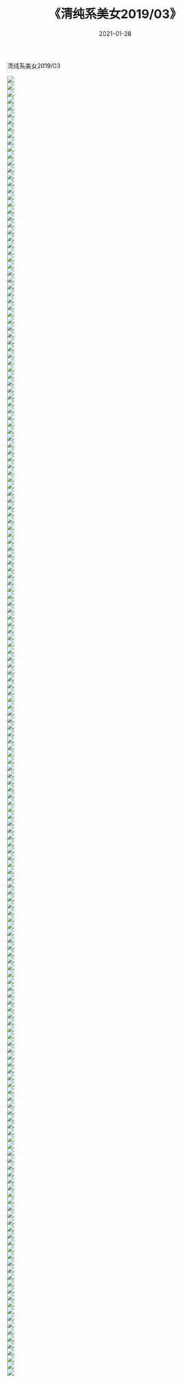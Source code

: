 ﻿---
layout: post
title:  《清纯系美女2019/03》
date:   2021-01-28
img: http://pic.660000.xyz/1:/清纯系美女/2019/03/000.jpg
categories: [美女, 清纯, 唯美]
---

清纯系美女2019/03

 ![](http://pic.660000.xyz/1:/清纯系美女/2019/03/001.jpg) <br>![](http://pic.660000.xyz/1:/清纯系美女/2019/03/002.jpg) <br>![](http://pic.660000.xyz/1:/清纯系美女/2019/03/003.jpg) <br>![](http://pic.660000.xyz/1:/清纯系美女/2019/03/004.jpg) <br>![](http://pic.660000.xyz/1:/清纯系美女/2019/03/005.jpg) <br>![](http://pic.660000.xyz/1:/清纯系美女/2019/03/006.jpg) <br>![](http://pic.660000.xyz/1:/清纯系美女/2019/03/007.jpg) <br>![](http://pic.660000.xyz/1:/清纯系美女/2019/03/008.jpg) <br>![](http://pic.660000.xyz/1:/清纯系美女/2019/03/009.jpg) <br>![](http://pic.660000.xyz/1:/清纯系美女/2019/03/010.jpg) <br>![](http://pic.660000.xyz/1:/清纯系美女/2019/03/011.jpg) <br>![](http://pic.660000.xyz/1:/清纯系美女/2019/03/012.jpg) <br>![](http://pic.660000.xyz/1:/清纯系美女/2019/03/013.jpg) <br>![](http://pic.660000.xyz/1:/清纯系美女/2019/03/014.jpg) <br>![](http://pic.660000.xyz/1:/清纯系美女/2019/03/015.jpg) <br>![](http://pic.660000.xyz/1:/清纯系美女/2019/03/016.jpg) <br>![](http://pic.660000.xyz/1:/清纯系美女/2019/03/017.jpg) <br>![](http://pic.660000.xyz/1:/清纯系美女/2019/03/018.jpg) <br>![](http://pic.660000.xyz/1:/清纯系美女/2019/03/019.jpg) <br>![](http://pic.660000.xyz/1:/清纯系美女/2019/03/020.jpg) <br>![](http://pic.660000.xyz/1:/清纯系美女/2019/03/021.jpg) <br>![](http://pic.660000.xyz/1:/清纯系美女/2019/03/022.jpg) <br>![](http://pic.660000.xyz/1:/清纯系美女/2019/03/023.jpg) <br>![](http://pic.660000.xyz/1:/清纯系美女/2019/03/024.jpg) <br>![](http://pic.660000.xyz/1:/清纯系美女/2019/03/025.jpg) <br>![](http://pic.660000.xyz/1:/清纯系美女/2019/03/026.jpg) <br>![](http://pic.660000.xyz/1:/清纯系美女/2019/03/027.jpg) <br>![](http://pic.660000.xyz/1:/清纯系美女/2019/03/028.jpg) <br>![](http://pic.660000.xyz/1:/清纯系美女/2019/03/029.jpg) <br>![](http://pic.660000.xyz/1:/清纯系美女/2019/03/030.jpg) <br>![](http://pic.660000.xyz/1:/清纯系美女/2019/03/031.jpg) <br>![](http://pic.660000.xyz/1:/清纯系美女/2019/03/032.jpg) <br>![](http://pic.660000.xyz/1:/清纯系美女/2019/03/033.jpg) <br>![](http://pic.660000.xyz/1:/清纯系美女/2019/03/034.jpg) <br>![](http://pic.660000.xyz/1:/清纯系美女/2019/03/035.jpg) <br>![](http://pic.660000.xyz/1:/清纯系美女/2019/03/036.jpg) <br>![](http://pic.660000.xyz/1:/清纯系美女/2019/03/037.jpg) <br>![](http://pic.660000.xyz/1:/清纯系美女/2019/03/038.jpg) <br>![](http://pic.660000.xyz/1:/清纯系美女/2019/03/039.jpg) <br>![](http://pic.660000.xyz/1:/清纯系美女/2019/03/040.jpg) <br>![](http://pic.660000.xyz/1:/清纯系美女/2019/03/041.jpg) <br>![](http://pic.660000.xyz/1:/清纯系美女/2019/03/042.jpg) <br>![](http://pic.660000.xyz/1:/清纯系美女/2019/03/043.jpg) <br>![](http://pic.660000.xyz/1:/清纯系美女/2019/03/044.jpg) <br>![](http://pic.660000.xyz/1:/清纯系美女/2019/03/045.jpg) <br>![](http://pic.660000.xyz/1:/清纯系美女/2019/03/046.jpg) <br>![](http://pic.660000.xyz/1:/清纯系美女/2019/03/047.jpg) <br>![](http://pic.660000.xyz/1:/清纯系美女/2019/03/048.jpg) <br>![](http://pic.660000.xyz/1:/清纯系美女/2019/03/049.jpg) <br>![](http://pic.660000.xyz/1:/清纯系美女/2019/03/050.jpg) <br>![](http://pic.660000.xyz/1:/清纯系美女/2019/03/051.jpg) <br>![](http://pic.660000.xyz/1:/清纯系美女/2019/03/052.jpg) <br>![](http://pic.660000.xyz/1:/清纯系美女/2019/03/053.jpg) <br>![](http://pic.660000.xyz/1:/清纯系美女/2019/03/054.jpg) <br>![](http://pic.660000.xyz/1:/清纯系美女/2019/03/055.jpg) <br>![](http://pic.660000.xyz/1:/清纯系美女/2019/03/056.jpg) <br>![](http://pic.660000.xyz/1:/清纯系美女/2019/03/057.jpg) <br>![](http://pic.660000.xyz/1:/清纯系美女/2019/03/058.jpg) <br>![](http://pic.660000.xyz/1:/清纯系美女/2019/03/059.jpg) <br>![](http://pic.660000.xyz/1:/清纯系美女/2019/03/060.jpg) <br>![](http://pic.660000.xyz/1:/清纯系美女/2019/03/061.jpg) <br>![](http://pic.660000.xyz/1:/清纯系美女/2019/03/062.jpg) <br>![](http://pic.660000.xyz/1:/清纯系美女/2019/03/063.jpg) <br>![](http://pic.660000.xyz/1:/清纯系美女/2019/03/064.jpg) <br>![](http://pic.660000.xyz/1:/清纯系美女/2019/03/065.jpg) <br>![](http://pic.660000.xyz/1:/清纯系美女/2019/03/066.jpg) <br>![](http://pic.660000.xyz/1:/清纯系美女/2019/03/067.jpg) <br>![](http://pic.660000.xyz/1:/清纯系美女/2019/03/068.jpg) <br>![](http://pic.660000.xyz/1:/清纯系美女/2019/03/069.jpg) <br>![](http://pic.660000.xyz/1:/清纯系美女/2019/03/070.jpg) <br>![](http://pic.660000.xyz/1:/清纯系美女/2019/03/071.jpg) <br>![](http://pic.660000.xyz/1:/清纯系美女/2019/03/072.jpg) <br>![](http://pic.660000.xyz/1:/清纯系美女/2019/03/073.jpg) <br>![](http://pic.660000.xyz/1:/清纯系美女/2019/03/074.jpg) <br>![](http://pic.660000.xyz/1:/清纯系美女/2019/03/075.jpg) <br>![](http://pic.660000.xyz/1:/清纯系美女/2019/03/076.jpg) <br>![](http://pic.660000.xyz/1:/清纯系美女/2019/03/077.jpg) <br>![](http://pic.660000.xyz/1:/清纯系美女/2019/03/078.jpg) <br>![](http://pic.660000.xyz/1:/清纯系美女/2019/03/079.jpg) <br>![](http://pic.660000.xyz/1:/清纯系美女/2019/03/080.jpg) <br>![](http://pic.660000.xyz/1:/清纯系美女/2019/03/081.jpg) <br>![](http://pic.660000.xyz/1:/清纯系美女/2019/03/082.jpg) <br>![](http://pic.660000.xyz/1:/清纯系美女/2019/03/083.jpg) <br>![](http://pic.660000.xyz/1:/清纯系美女/2019/03/084.jpg) <br>![](http://pic.660000.xyz/1:/清纯系美女/2019/03/085.jpg) <br>![](http://pic.660000.xyz/1:/清纯系美女/2019/03/086.jpg) <br>![](http://pic.660000.xyz/1:/清纯系美女/2019/03/087.jpg) <br>![](http://pic.660000.xyz/1:/清纯系美女/2019/03/088.jpg) <br>![](http://pic.660000.xyz/1:/清纯系美女/2019/03/089.jpg) <br>![](http://pic.660000.xyz/1:/清纯系美女/2019/03/090.jpg) <br>![](http://pic.660000.xyz/1:/清纯系美女/2019/03/091.jpg) <br>![](http://pic.660000.xyz/1:/清纯系美女/2019/03/092.jpg) <br>![](http://pic.660000.xyz/1:/清纯系美女/2019/03/093.jpg) <br>![](http://pic.660000.xyz/1:/清纯系美女/2019/03/094.jpg) <br>![](http://pic.660000.xyz/1:/清纯系美女/2019/03/095.jpg) <br>![](http://pic.660000.xyz/1:/清纯系美女/2019/03/096.jpg) <br>![](http://pic.660000.xyz/1:/清纯系美女/2019/03/097.jpg) <br>![](http://pic.660000.xyz/1:/清纯系美女/2019/03/098.jpg) <br>![](http://pic.660000.xyz/1:/清纯系美女/2019/03/099.jpg) <br>![](http://pic.660000.xyz/1:/清纯系美女/2019/03/100.jpg) <br>![](http://pic.660000.xyz/1:/清纯系美女/2019/03/101.jpg) <br>![](http://pic.660000.xyz/1:/清纯系美女/2019/03/102.jpg) <br>![](http://pic.660000.xyz/1:/清纯系美女/2019/03/103.jpg) <br>![](http://pic.660000.xyz/1:/清纯系美女/2019/03/104.jpg) <br>![](http://pic.660000.xyz/1:/清纯系美女/2019/03/105.jpg) <br>![](http://pic.660000.xyz/1:/清纯系美女/2019/03/106.jpg) <br>![](http://pic.660000.xyz/1:/清纯系美女/2019/03/107.jpg) <br>![](http://pic.660000.xyz/1:/清纯系美女/2019/03/108.jpg) <br>![](http://pic.660000.xyz/1:/清纯系美女/2019/03/109.jpg) <br>![](http://pic.660000.xyz/1:/清纯系美女/2019/03/110.jpg) <br>![](http://pic.660000.xyz/1:/清纯系美女/2019/03/111.jpg) <br>![](http://pic.660000.xyz/1:/清纯系美女/2019/03/112.jpg) <br>![](http://pic.660000.xyz/1:/清纯系美女/2019/03/113.jpg) <br>![](http://pic.660000.xyz/1:/清纯系美女/2019/03/114.jpg) <br>![](http://pic.660000.xyz/1:/清纯系美女/2019/03/115.jpg) <br>![](http://pic.660000.xyz/1:/清纯系美女/2019/03/116.jpg) <br>![](http://pic.660000.xyz/1:/清纯系美女/2019/03/117.jpg) <br>![](http://pic.660000.xyz/1:/清纯系美女/2019/03/118.jpg) <br>![](http://pic.660000.xyz/1:/清纯系美女/2019/03/119.jpg) <br>![](http://pic.660000.xyz/1:/清纯系美女/2019/03/120.jpg) <br>![](http://pic.660000.xyz/1:/清纯系美女/2019/03/121.jpg) <br>![](http://pic.660000.xyz/1:/清纯系美女/2019/03/122.jpg) <br>![](http://pic.660000.xyz/1:/清纯系美女/2019/03/123.jpg) <br>![](http://pic.660000.xyz/1:/清纯系美女/2019/03/124.jpg) <br>![](http://pic.660000.xyz/1:/清纯系美女/2019/03/125.jpg) <br>![](http://pic.660000.xyz/1:/清纯系美女/2019/03/126.jpg) <br>![](http://pic.660000.xyz/1:/清纯系美女/2019/03/127.jpg) <br>![](http://pic.660000.xyz/1:/清纯系美女/2019/03/128.jpg) <br>![](http://pic.660000.xyz/1:/清纯系美女/2019/03/129.jpg) <br>![](http://pic.660000.xyz/1:/清纯系美女/2019/03/130.jpg) <br>![](http://pic.660000.xyz/1:/清纯系美女/2019/03/131.jpg) <br>![](http://pic.660000.xyz/1:/清纯系美女/2019/03/132.jpg) <br>![](http://pic.660000.xyz/1:/清纯系美女/2019/03/133.jpg) <br>![](http://pic.660000.xyz/1:/清纯系美女/2019/03/134.jpg) <br>![](http://pic.660000.xyz/1:/清纯系美女/2019/03/135.jpg) <br>![](http://pic.660000.xyz/1:/清纯系美女/2019/03/136.jpg) <br>![](http://pic.660000.xyz/1:/清纯系美女/2019/03/137.jpg) <br>![](http://pic.660000.xyz/1:/清纯系美女/2019/03/138.jpg) <br>![](http://pic.660000.xyz/1:/清纯系美女/2019/03/139.jpg) <br>![](http://pic.660000.xyz/1:/清纯系美女/2019/03/140.jpg) <br>![](http://pic.660000.xyz/1:/清纯系美女/2019/03/141.jpg) <br>![](http://pic.660000.xyz/1:/清纯系美女/2019/03/142.jpg) <br>![](http://pic.660000.xyz/1:/清纯系美女/2019/03/143.jpg) <br>![](http://pic.660000.xyz/1:/清纯系美女/2019/03/144.jpg) <br>![](http://pic.660000.xyz/1:/清纯系美女/2019/03/145.jpg) <br>![](http://pic.660000.xyz/1:/清纯系美女/2019/03/146.jpg) <br>![](http://pic.660000.xyz/1:/清纯系美女/2019/03/147.jpg) <br>![](http://pic.660000.xyz/1:/清纯系美女/2019/03/148.jpg) <br>![](http://pic.660000.xyz/1:/清纯系美女/2019/03/149.jpg) <br>![](http://pic.660000.xyz/1:/清纯系美女/2019/03/150.jpg) <br>![](http://pic.660000.xyz/1:/清纯系美女/2019/03/151.jpg) <br>![](http://pic.660000.xyz/1:/清纯系美女/2019/03/152.jpg) <br>![](http://pic.660000.xyz/1:/清纯系美女/2019/03/153.jpg) <br>![](http://pic.660000.xyz/1:/清纯系美女/2019/03/154.jpg) <br>![](http://pic.660000.xyz/1:/清纯系美女/2019/03/155.jpg) <br>![](http://pic.660000.xyz/1:/清纯系美女/2019/03/156.jpg) <br>![](http://pic.660000.xyz/1:/清纯系美女/2019/03/157.jpg) <br>![](http://pic.660000.xyz/1:/清纯系美女/2019/03/158.jpg) <br>![](http://pic.660000.xyz/1:/清纯系美女/2019/03/159.jpg) <br>![](http://pic.660000.xyz/1:/清纯系美女/2019/03/160.jpg) <br>![](http://pic.660000.xyz/1:/清纯系美女/2019/03/161.jpg) <br>![](http://pic.660000.xyz/1:/清纯系美女/2019/03/162.jpg) <br>![](http://pic.660000.xyz/1:/清纯系美女/2019/03/163.jpg) <br>![](http://pic.660000.xyz/1:/清纯系美女/2019/03/164.jpg) <br>![](http://pic.660000.xyz/1:/清纯系美女/2019/03/165.jpg) <br>![](http://pic.660000.xyz/1:/清纯系美女/2019/03/166.jpg) <br>![](http://pic.660000.xyz/1:/清纯系美女/2019/03/167.jpg) <br>![](http://pic.660000.xyz/1:/清纯系美女/2019/03/168.jpg) <br>![](http://pic.660000.xyz/1:/清纯系美女/2019/03/169.jpg) <br>![](http://pic.660000.xyz/1:/清纯系美女/2019/03/170.jpg) <br>![](http://pic.660000.xyz/1:/清纯系美女/2019/03/171.jpg) <br>![](http://pic.660000.xyz/1:/清纯系美女/2019/03/172.jpg) <br>![](http://pic.660000.xyz/1:/清纯系美女/2019/03/173.jpg) <br>![](http://pic.660000.xyz/1:/清纯系美女/2019/03/174.jpg) <br>![](http://pic.660000.xyz/1:/清纯系美女/2019/03/175.jpg) <br>![](http://pic.660000.xyz/1:/清纯系美女/2019/03/176.jpg) <br>![](http://pic.660000.xyz/1:/清纯系美女/2019/03/177.jpg) <br>![](http://pic.660000.xyz/1:/清纯系美女/2019/03/178.jpg) <br>![](http://pic.660000.xyz/1:/清纯系美女/2019/03/179.jpg) <br>![](http://pic.660000.xyz/1:/清纯系美女/2019/03/180.jpg) <br>![](http://pic.660000.xyz/1:/清纯系美女/2019/03/181.jpg) <br>![](http://pic.660000.xyz/1:/清纯系美女/2019/03/182.jpg) <br>![](http://pic.660000.xyz/1:/清纯系美女/2019/03/183.jpg) <br>![](http://pic.660000.xyz/1:/清纯系美女/2019/03/184.jpg) <br>![](http://pic.660000.xyz/1:/清纯系美女/2019/03/185.jpg) <br>![](http://pic.660000.xyz/1:/清纯系美女/2019/03/186.jpg) <br>![](http://pic.660000.xyz/1:/清纯系美女/2019/03/187.jpg) <br>![](http://pic.660000.xyz/1:/清纯系美女/2019/03/188.jpg) <br>![](http://pic.660000.xyz/1:/清纯系美女/2019/03/189.jpg) <br>